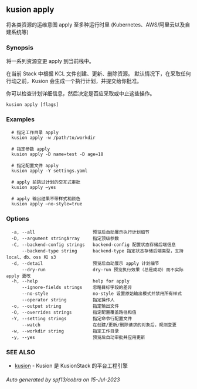 ## kusion apply

将各类资源的运维意图 apply 至多种运行时里 (Kubernetes、AWS/阿里云以及自建系统等)

### Synopsis

将一系列资源变更 apply 到当前栈中。

在当前 Stack 中根据 KCL 文件创建、更新、删除资源。 默认情况下，在采取任何行动之前，Kusion 会生成一个执行计划，并提交给你批准。

你可以检查计划详细信息，然后决定是否应采取或中止这些操作。

```
kusion apply [flags]
```

### Examples

```
  # 指定工作目录 apply
  kusion apply -w /path/to/workdir
  
  # 指定参数 apply
  kusion apply -D name=test -D age=18
  
  # 指定配置文件 apply
  kusion apply -Y settings.yaml
  
  # apply 前跳过计划的交互式审批
  kusion apply —yes
  
  # apply 输出结果不带样式和颜色
  kusion apply —no-style=true
```

### Options

```
  -a, --all                      预览后自动展示执行计划细节
  -D, --argument stringArray     指定顶级参数
  -C, --backend-config strings   backend-config 配置状态存储后端信息
      --backend-type string      backend-type 指定状态存储后端类型，支持 local、db、oss 和 s3
  -d, --detail                   预览后自动展示 apply 计划细节
      --dry-run                  dry-run 预览执行效果（总是成功）而不实际 apply 更改
  -h, --help                     help for apply
      --ignore-fields strings    忽略目标字段的差异
      --no-style                 no-style 设置原始输出模式并禁用所有样式
      --operator string          指定操作人
  -o, --output string            指定输出文件
  -O, --overrides strings        指定配置覆盖路径和值
  -Y, --setting strings          指定命令行配置文件
      --watch                    在创建/更新/删除请求的对象后，观测变更
  -w, --workdir string           指定工作目录
  -y, --yes                      预览后自动审批并应用更新
```

### SEE ALSO

* [kusion](kusion.md)	 - Kusion 是 KusionStack 的平台工程引擎

###### Auto generated by spf13/cobra on 15-Jul-2023
